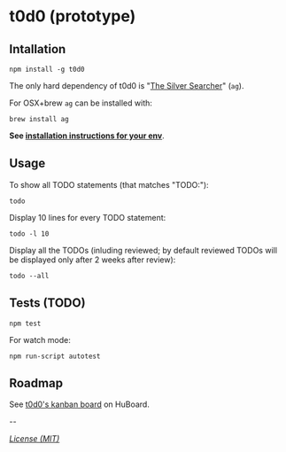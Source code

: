 # t0d0 (prototype)

## Intallation

```
npm install -g t0d0
```

The only hard dependency of t0d0 is "[The Silver Searcher](https://github.com/ggreer/the_silver_searcher)" (`ag`).

For OSX+brew `ag` can be installed with:
```
brew install ag
```

**See [installation instructions for your env](https://github.com/ggreer/the_silver_searcher#installing)**.

## Usage

To show all TODO statements (that matches "TODO:"):
```
todo
```

Display 10 lines for every TODO statement:
```
todo -l 10
```

Display all the TODOs (inluding reviewed; by default reviewed TODOs
will be displayed only after 2 weeks after review):
```
todo --all
```

## Tests (TODO)

```
npm test
```

For watch mode:

```
npm run-script autotest
```

## Roadmap

See [t0d0's kanban board](https://huboard.com/kossnocorp/t0d0) on HuBoard.

--

[_License (MIT)_](https://github.com/toptal/component-resolver-webpack/blob/master/docs/LICENSE.md)
